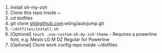 1. Install oh-my-zsh
2. Clone this repo inside ~
3. cd dotfiles
4. git clone git@github.com:wting/autojump.git
5. `~/dotfiles/install.sh`
6. [Optional] `touch .use-custom-oh-my-zsh-theme` - Requires a powerline font, e.g. Meslo LG M DZ Regular for Powerline
7. [Optional] Clone work config repo inside ~/dotfiles
